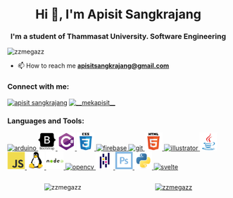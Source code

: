 <h1 align="center">Hi 👋, I'm Apisit Sangkrajang</h1>
<h3 align="center">I'm a student of Thammasat University. Software Engineering</h3>

<p align="left"> <img src="https://komarev.com/ghpvc/?username=zzmegazz&label=Profile%20views&color=0e75b6&style=flat" alt="zzmegazz" /> </p>

- 📫 How to reach me **apisitsangkrajang@gmail.com**

<h3 align="left">Connect with me:</h3>
<p align="left">
<a href="https://fb.com/apisit sangkrajang" target="blank"><img align="center" src="https://raw.githubusercontent.com/rahuldkjain/github-profile-readme-generator/master/src/images/icons/Social/facebook.svg" alt="apisit sangkrajang" height="30" width="40" /></a>
<a href="https://instagram.com/__mekapisit__" target="blank"><img align="center" src="https://raw.githubusercontent.com/rahuldkjain/github-profile-readme-generator/master/src/images/icons/Social/instagram.svg" alt="__mekapisit__" height="30" width="40" /></a>
</p>

<h3 align="left">Languages and Tools:</h3>
<p align="left"> <a href="https://www.arduino.cc/" target="_blank" rel="noreferrer"> <img src="https://cdn.worldvectorlogo.com/logos/arduino-1.svg" alt="arduino" width="40" height="40"/> </a> <a href="https://getbootstrap.com" target="_blank" rel="noreferrer"> <img src="https://raw.githubusercontent.com/devicons/devicon/master/icons/bootstrap/bootstrap-plain-wordmark.svg" alt="bootstrap" width="40" height="40"/> </a> <a href="https://www.w3schools.com/cs/" target="_blank" rel="noreferrer"> <img src="https://raw.githubusercontent.com/devicons/devicon/master/icons/csharp/csharp-original.svg" alt="csharp" width="40" height="40"/> </a> <a href="https://www.w3schools.com/css/" target="_blank" rel="noreferrer"> <img src="https://raw.githubusercontent.com/devicons/devicon/master/icons/css3/css3-original-wordmark.svg" alt="css3" width="40" height="40"/> </a> <a href="https://firebase.google.com/" target="_blank" rel="noreferrer"> <img src="https://www.vectorlogo.zone/logos/firebase/firebase-icon.svg" alt="firebase" width="40" height="40"/> </a> <a href="https://git-scm.com/" target="_blank" rel="noreferrer"> <img src="https://www.vectorlogo.zone/logos/git-scm/git-scm-icon.svg" alt="git" width="40" height="40"/> </a> <a href="https://www.w3.org/html/" target="_blank" rel="noreferrer"> <img src="https://raw.githubusercontent.com/devicons/devicon/master/icons/html5/html5-original-wordmark.svg" alt="html5" width="40" height="40"/> </a> <a href="https://www.adobe.com/in/products/illustrator.html" target="_blank" rel="noreferrer"> <img src="https://www.vectorlogo.zone/logos/adobe_illustrator/adobe_illustrator-icon.svg" alt="illustrator" width="40" height="40"/> </a> <a href="https://www.java.com" target="_blank" rel="noreferrer"> <img src="https://raw.githubusercontent.com/devicons/devicon/master/icons/java/java-original.svg" alt="java" width="40" height="40"/> </a> <a href="https://developer.mozilla.org/en-US/docs/Web/JavaScript" target="_blank" rel="noreferrer"> <img src="https://raw.githubusercontent.com/devicons/devicon/master/icons/javascript/javascript-original.svg" alt="javascript" width="40" height="40"/> </a> <a href="https://www.linux.org/" target="_blank" rel="noreferrer"> <img src="https://raw.githubusercontent.com/devicons/devicon/master/icons/linux/linux-original.svg" alt="linux" width="40" height="40"/> </a> <a href="https://nodejs.org" target="_blank" rel="noreferrer"> <img src="https://raw.githubusercontent.com/devicons/devicon/master/icons/nodejs/nodejs-original-wordmark.svg" alt="nodejs" width="40" height="40"/> </a> <a href="https://opencv.org/" target="_blank" rel="noreferrer"> <img src="https://www.vectorlogo.zone/logos/opencv/opencv-icon.svg" alt="opencv" width="40" height="40"/> </a> <a href="https://pandas.pydata.org/" target="_blank" rel="noreferrer"> <img src="https://raw.githubusercontent.com/devicons/devicon/2ae2a900d2f041da66e950e4d48052658d850630/icons/pandas/pandas-original.svg" alt="pandas" width="40" height="40"/> </a> <a href="https://www.photoshop.com/en" target="_blank" rel="noreferrer"> <img src="https://raw.githubusercontent.com/devicons/devicon/master/icons/photoshop/photoshop-line.svg" alt="photoshop" width="40" height="40"/> </a> <a href="https://www.python.org" target="_blank" rel="noreferrer"> <img src="https://raw.githubusercontent.com/devicons/devicon/master/icons/python/python-original.svg" alt="python" width="40" height="40"/> </a> <a href="https://svelte.dev" target="_blank" rel="noreferrer"> <img src="https://upload.wikimedia.org/wikipedia/commons/1/1b/Svelte_Logo.svg" alt="svelte" width="40" height="40"/> </a> </p>
<div style="display: flex;flex-direction: row;align-content: space-between;justify-content: space-around;align-items: center;">
    <p dir="auto"><a target="_blank" rel="noopener noreferrer nofollow" href="https://camo.githubusercontent.com/0676d18b48b5d2686d44611d2a1a5c6b5ffb85f22b9495f8af727563bd8e03de/68747470733a2f2f6769746875622d726561646d652d73746174732e76657263656c2e6170702f6170692f746f702d6c616e67733f757365726e616d653d7a7a6d6567617a7a2673686f775f69636f6e733d74727565266c6f63616c653d656e266c61796f75743d636f6d70616374"><img align="left" src="https://camo.githubusercontent.com/0676d18b48b5d2686d44611d2a1a5c6b5ffb85f22b9495f8af727563bd8e03de/68747470733a2f2f6769746875622d726561646d652d73746174732e76657263656c2e6170702f6170692f746f702d6c616e67733f757365726e616d653d7a7a6d6567617a7a2673686f775f69636f6e733d74727565266c6f63616c653d656e266c61796f75743d636f6d70616374" alt="zzmegazz" data-canonical-src="https://github-readme-stats.vercel.app/api/top-langs?username=zzmegazz&amp;show_icons=true&amp;locale=en&amp;layout=compact" style="max-width: 100%;"></a></p>
    <p dir="auto"><a target="_blank" rel="noopener noreferrer nofollow" href="https://camo.githubusercontent.com/445164291dd74787330d98a9ee9b91c16000e366eeb2ab19c02bdfd727faf786/68747470733a2f2f6769746875622d726561646d652d73746174732e76657263656c2e6170702f6170693f757365726e616d653d7a7a6d6567617a7a2673686f775f69636f6e733d74727565266c6f63616c653d656e"><img align="center" src="https://camo.githubusercontent.com/445164291dd74787330d98a9ee9b91c16000e366eeb2ab19c02bdfd727faf786/68747470733a2f2f6769746875622d726561646d652d73746174732e76657263656c2e6170702f6170693f757365726e616d653d7a7a6d6567617a7a2673686f775f69636f6e733d74727565266c6f63616c653d656e" alt="zzmegazz" data-canonical-src="https://github-readme-stats.vercel.app/api?username=zzmegazz&amp;show_icons=true&amp;locale=en" style="max-width: 100%;"></a></p>
</div>
